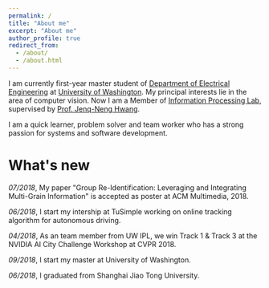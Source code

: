 ```yaml
---
permalink: /
title: "About me"
excerpt: "About me"
author_profile: true
redirect_from: 
  - /about/
  - /about.html
---
```


I am currently first-year master student of [Department of Electrical Engineering](http://www.ee.washington.edu/) at [University of Washington](http://www.washington.edu). My principal interests lie in the area of computer vision. Now I am a Member of [Information Processing Lab](http://allison.ee.washington.edu/index_files/Page701.htm), supervised by [Prof. Jenq-Neng Hwang](http://www.ee.washington.edu/people/jenq-neng-hwang/).

I am a quick learner, problem solver and team worker who has a strong passion for systems and software development. 


# What's new

*07/2018*, My paper "Group Re-Identification: Leveraging and Integrating Multi-Grain Information" is accepted as poster at ACM Multimedia, 2018.

*06/2018*, I start my intership at TuSimple working on online tracking algorithm for autonomous driving.

*04/2018*, As an team member from UW IPL, we win Track 1 & Track 3 at the NVIDIA AI City Challenge Workshop at CVPR 2018.

*09/2018*, I start my master at University of Washington.

*06/2018*, I graduated from Shanghai Jiao Tong University.

